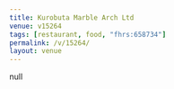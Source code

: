 ```yaml
---
title: Kurobuta Marble Arch Ltd
venue: v15264
tags: [restaurant, food, "fhrs:658734"]
permalink: /v/15264/
layout: venue
---
```

null